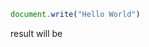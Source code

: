 ```javascript
document.write("Hello World")
```
<p>result will be</p>
<script>document.write("Hello World")</script>
